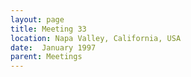 ```yaml
---
layout: page
title: Meeting 33
location: Napa Valley, California, USA
date:  January 1997
parent: Meetings
---
```

